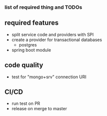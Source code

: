 ### list of required thing and TODOs

## required features

* split service code and providers with SPI
* create a provider for transactional databases
  * postgres
* spring boot module
  
## code quality

* test for "mongo+srv" connection URI

## CI/CD

* run test on PR
* release on merge to master
